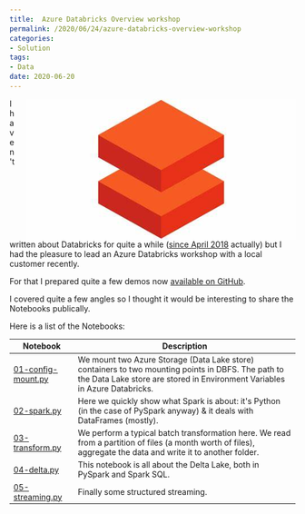 ```yaml
---
title:  Azure Databricks Overview workshop
permalink: /2020/06/24/azure-databricks-overview-workshop
categories:
- Solution
tags:
- Data
date: 2020-06-20
---
```

<img style="float:right;padding-left:20px;" title="From pexels.com" src="/assets/posts/2020/2/azure-databricks-overview-workshop/azure-databricks.jpg" />

I haven't written about Databricks for quite a while ([since April 2018](/2018/04/18/python-version-in-databricks/) actually) but I had the pleasure to lead an Azure Databricks workshop with a local customer recently.

For that I prepared quite a few demos now [available on GitHub](https://github.com/vplauzon/databricks/tree/master/features-tour).

I covered quite a few angles so I thought it would be interesting to share the Notebooks publically.

Here is a list of the Notebooks:

Notebook|Description
-|-
[01-config-mount.py](https://github.com/vplauzon/databricks/blob/master/features-tour/notebooks/01-config-mount.py)|We mount two Azure Storage (Data Lake store) containers to two mounting points in DBFS.  The path to the Data Lake store are stored in Environment Variables in Azure Databricks.
[02-spark.py](https://github.com/vplauzon/databricks/blob/master/features-tour/notebooks/02-spark.py)|Here we quickly show what Spark is about:  it's Python (in the case of PySpark anyway) & it deals with DataFrames (mostly).
[03-transform.py](https://github.com/vplauzon/databricks/blob/master/features-tour/notebooks/03-transform.py)|We perform a typical batch transformation here.  We read from a partition of files (a month worth of files), aggregate the data and write it to another folder.
[04-delta.py](https://github.com/vplauzon/databricks/blob/master/features-tour/notebooks/04-delta.py)|This notebook is all about the Delta Lake, both in PySpark and Spark SQL.
[05-streaming.py](https://github.com/vplauzon/databricks/blob/master/features-tour/notebooks/05-streaming.py)|Finally some structured streaming.